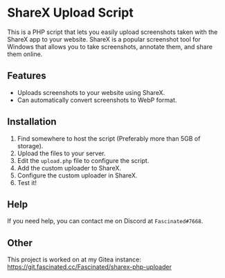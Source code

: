 # ShareX Upload Script

This is a PHP script that lets you easily upload screenshots taken with the ShareX app to your website. ShareX is a popular screenshot tool for Windows that allows you to take screenshots, annotate them, and share them online.

## Features

- Uploads screenshots to your website using ShareX.
- Can automatically convert screenshots to WebP format.

## Installation

1. Find somewhere to host the script (Preferably more than 5GB of storage).
2. Upload the files to your server.
3. Edit the `upload.php` file to configure the script.
4. Add the custom uploader to ShareX.
5. Configure the custom uploader in ShareX.
6. Test it!

## Help

If you need help, you can contact me on Discord at `Fascinated#7668`.

## Other

This project is worked on at my Gitea instance: <https://git.fascinated.cc/Fascinated/sharex-php-uploader>
